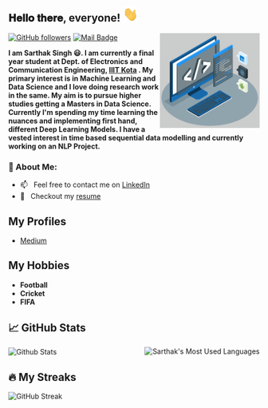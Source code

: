 <!--
**akash1362/akash1362** is a ✨ _special_ ✨ repository because its `README.md` (this file) appears on your GitHub profile.
-->

<h2> 𝐇𝐞𝐥𝐥𝐨 𝐭𝐡𝐞𝐫𝐞, everyone! <img src="https://github.com/manasarthak/manasarthak/blob/main/Hi.gif" width="30px" height='30px'></h2>
             <img align='right' src='https://github.com/manasarthak/manasarthak/blob/main/techstack.gif' width='200"'>

[![GitHub followers](https://img.shields.io/github/followers/manasarthak?label=Follow&style=social)](https://github.com/manasarthak/?tab=followers)
[![Mail Badge](https://img.shields.io/badge/-manassarthak@gmail.com-0078D4?style=flat&logo=Microsoft-Outlook&logoColor=white&link=mailto:manassarthak@gmail.com)](mailto:manassarthak@gmail.com)

**I am Sarthak Singh 😃. I am currently a final year student at Dept. of Electronics and Communication Engineering, [IIIT Kota](https://iiitkota.ac.in/) .
My primary interest is in Machine Learning and Data Science and I love doing research work in the same. My aim is to pursue higher studies getting a Masters in Data Science. 
Currently I'm spending my time learning the nuances and implementing first hand, different Deep Learning Models. I have a vested interest in time based sequential data modelling and currently working on an NLP Project.**

### 🧐 About Me:
- 📫 &nbsp; Feel free to contact me on [LinkedIn](https://www.linkedin.com/in/manasarthak/)
- 📝 &nbsp; Checkout my [resume](https://drive.google.com/file/d/1Fn0jO3aJ9k9Ld9KKYA2SJzxraeaHAoaj/view?usp=sharing)


## My Profiles
- [Medium](https://medium.com/@manassarthak)

## My Hobbies
- **Football**
- **Cricket**
- **FIFA**
<!--
<img alt="Sarthak's github stats" src="https://github-readme-stats.vercel.app/api?username=manasarthak&&show_icons=true&title_color=ffffff&icon_color=bb2acf&text_color=daf7dc&bg_color=151515" >
-->

## 📈 GitHub Stats

<img align="right" src="https://github-readme-stats.vercel.app/api/top-langs/?username=manasarthak&theme=vision-friendly-dark&count_private=true&hide=html" alt="Sarthak's Most Used Languages" />

<img align="center" alt="Github Stats" src="https://github-readme-stats.vercel.app/api?username=manasarthak&&show_icons=true&title_color=ffffff&icon_color=bb2acf&text_color=daf7dc&bg_color=191919" />

<br>

## 🔥 My Streaks

![GitHub Streak](https://github-readme-streak-stats.herokuapp.com/?user=manasarthak)
